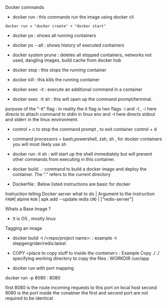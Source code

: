 Docker commands 

- docker run <image-name> : this commands run the image using docker cli
  
```docker run = "docker create" + "docker start" ```

- docker ps : shows all running containers
- docker ps --all : shows history of executed containers
- docker system prune : deletes all stopped containers, networks not used, dangling images, build cache from docker hub

- docker stop <container-id> : this stops the running container

- docker kill <container-id> : this kills the running container

- docker exec -it <container-id> <command> : execute an additional command in a container

- docker exec -it <container-id> sh : this will open up the command prompt/terminal.

purpose of the "-it" flag : in reality the it flag is two flags -i and -t , -i here directs to attach command to stdin in linux env and -t here directs stdout and stderr in the linux environment.  

- control + c to stop the command prompt , to exit container control + d


- command processors =   bash,powershell, zsh, sh , for docker containers you will most likely use sh


- docker run -it <container-id> sh : will start up the shell  immediately but will prevent other commands from executing in this container.

- docker build . : command to build a docker image and deploy the container. The "." refers to the current directory

- Dockerfile : 
Below listed instructions are basic for docker
 
Instruction telling Docker server what to do | Argument to the instruction 
```FROM```| alpine
```RUN``` | apk add --update redis
```CMD``` | ["redis-server"]


Whats a Base Image ?
- It is OS , mostly linux

Tagging an image
- docker build -t <docker-id>/<repo/project name>:<version> : example -t stepgengrider/redis:latest

- COPY <Path to folder> <place to copy stuff to inside *the container*> : Example Copy ./ ./
specifying working directory to copy the files : WORKDIR /usr/app 

- docker run with port mapping

docker run -p 8080 : 8080 <image-name> 
	    
first 8080 is the route incoming requests to this port on local host 
second 8080 is the port inside the conatiner
the first and second port are not required to be identical
